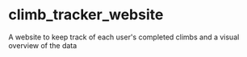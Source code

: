 # climb_tracker_website
A website to keep track of each user's completed climbs and a visual overview of the data
